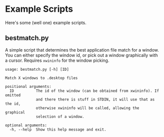 Example Scripts
===============


Here's some (well one) example scripts.


bestmatch.py
------------

A simple script that determines the best application file match for a window. You can either specify the window id, or pick out a window graphically with a cursor. Requires `xwininfo` for the window picking.

    usage: bestmatch.py [-h] [ID]

    Match X windows to .desktop files

    positional arguments:
      ID          The id of the window (can be obtained from xwininfo). If omitted
                  and there there is stuff in STDIN, it will use that as the id,
                  otherwise xwininfo will be called, allowing the graphical
                  selection of a window.

    optional arguments:
      -h, --help  Show this help message and exit.